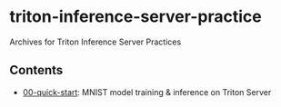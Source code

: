 # triton-inference-server-practice
Archives for Triton Inference Server Practices

## Contents
- [00-quick-start](00-quick-start): MNIST model training & inference on Triton Server
